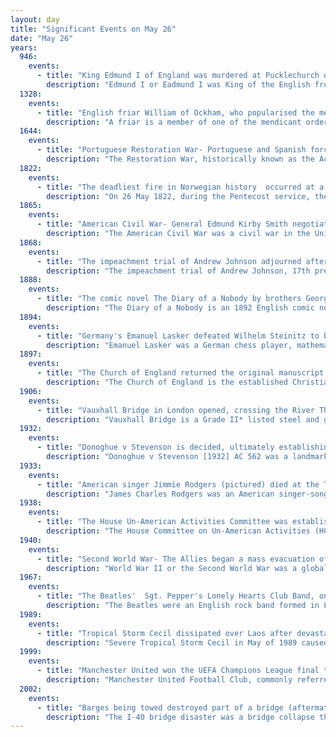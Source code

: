 ```yaml
---
layout: day
title: "Significant Events on May 26"
date: "May 26"
years:
  946:
    events:
      - title: "King Edmund I of England was murdered at Pucklechurch on the feast day of St Augustine."
        description: "Edmund I or Eadmund I was King of the English from 27 October 939 until his death in 946. He was the elder son of King Edward the Elder and his third wife, Queen Eadgifu, and a grandson of King Alfred the Great. After Edward died in 924, he was succeeded by his eldest son, Edmund's half-brother Æthelstan. Edmund was crowned after Æthelstan died childless in 939. He had two sons, Eadwig and Edgar, by his first wife Ælfgifu, and none by his second wife Æthelflæd. His sons were young children when he was killed in a brawl with an outlaw at Pucklechurch in Gloucestershire, and he was succeeded by his younger brother Eadred, who died in 955 and was followed by Edmund's sons in succession."
  1328:
    events:
      - title: "English friar William of Ockham, who popularised the methodological principle known as Occam's razor, secretly left Avignon under threat from Pope John XXII."
        description: "A friar is a member of one of the mendicant orders in the Catholic Church. There are also friars outside of the Catholic Church, such as within the Anglican Communion. The term, first used in the 12th or 13th century, distinguishes the mendicants' itinerant apostolic character, exercised broadly under the jurisdiction of a superior general, from the older monastic orders' allegiance to a single monastery formalized by their vow of stability. A friar may be in holy orders or be a non-ordained brother. The most significant orders of friars are the Dominicans, Franciscans, Augustinians, and Carmelites."
  1644:
    events:
      - title: "Portuguese Restoration War- Portuguese and Spanish forces both claimed victory at the Battle of Montijo."
        description: "The Restoration War, historically known as the Acclamation War, was the war between Portugal and Spain that began with the Portuguese revolution of 1640 and ended with the Treaty of Lisbon in 1668, bringing a formal end to the Iberian Union. The period from 1640 to 1668 was marked by periodic skirmishes between Portugal and Spain, as well as short episodes of more serious warfare, much of it occasioned by Spanish and Portuguese entanglements with non-Iberian powers. Spain was involved in the Thirty Years' War until 1648 and the Franco-Spanish War until 1659, while Portugal was involved in the Dutch–Portuguese War until 1663."
  1822:
    events:
      - title: "The deadliest fire in Norwegian history  occurred at a church in Grue, killing at least 113 people."
        description: "On 26 May 1822, during the Pentecost service, the church at Grue, Norway, caught fire and at least 113 people were killed. It is the deadliest fire disaster in the history of Norway."
  1865:
    events:
      - title: "American Civil War- General Edmund Kirby Smith negotiated the surrender of his army, the only significant Confederate Army force remaining in the war."
        description: "The American Civil War was a civil war in the United States between the Union and the Confederacy, which was formed in 1861 by states that had seceded from the Union. The central conflict leading to war was a dispute over whether slavery should be permitted to expand into the western territories, leading to more slave states, or be prohibited from doing so, which many believed would place slavery on a course of ultimate extinction."
  1868:
    events:
      - title: "The impeachment trial of Andrew Johnson adjourned after the second and third articles of impeachment did not obtain enough votes from the U.S. Senate to convict."
        description: "The impeachment trial of Andrew Johnson, 17th president of the United States, was held in the United States Senate and concluded with acquittal on three of eleven charges before adjourning sine die without a verdict on the remaining charges. It was the first impeachment trial of a U.S. president and was the sixth federal impeachment trial in U.S. history. The trial began March 5, 1868, and adjourned on May 26."
  1888:
    events:
      - title: "The comic novel The Diary of a Nobody by brothers George and Weedon Grossmith first appeared in serial form in Punch."
        description: "The Diary of a Nobody is an 1892 English comic novel written by the brothers George and Weedon Grossmith, with illustrations by the latter. It originated as an intermittent serial in Punch magazine in 1888–89 and first appeared in book form, with extended text and added illustrations, in 1892. The Diary records the daily events in the lives of a London clerk, Charles Pooter, his wife Carrie, his son William Lupin, and numerous friends and acquaintances over a period of 15 months."
  1894:
    events:
      - title: "Germany's Emanuel Lasker defeated Wilhelm Steinitz to become the world chess champion, beginning a record 27-year reign."
        description: "Emanuel Lasker was a German chess player, mathematician, and philosopher. He was the second World Chess Champion, holding the title for 27 years, from 1894 to 1921, the longest reign of any officially recognised World Chess Champion winning 6 World Chess Championships. In his prime, Lasker was one of the most dominant champions, and he is still generally regarded as one of the strongest players in history."
  1897:
    events:
      - title: "The Church of England returned the original manuscript of William Bradford's Of Plymouth Plantation, an account of the Pilgrims and the early years of the Plymouth Colony, to the state of Massachusetts."
        description: "The Church of England is the established Christian church in England and the Crown Dependencies. It is the mother church of the Anglican tradition, with foundational doctrines being contained in the Thirty-nine Articles and The Books of Homilies. The Church traces its history to the Christian hierarchy recorded as existing in the Roman province of Britain by the 3rd century and to the 6th-century Gregorian mission to Kent led by Augustine of Canterbury. Its members are called Anglicans."
  1906:
    events:
      - title: "Vauxhall Bridge in London opened, crossing the River Thames between Vauxhall and Westminster."
        description: "Vauxhall Bridge is a Grade II* listed steel and granite deck arch bridge in central London. It crosses the River Thames in a southeast–northwest direction between Vauxhall on the south bank and Pimlico on the north bank. Opened in 1906, it replaced an earlier bridge, originally known as Regent Bridge but later renamed Vauxhall Bridge, built between 1809 and 1816 as part of a scheme for redeveloping the south bank of the Thames. The bridge was built at a location in the river previously served by a ferry."
  1932:
    events:
      - title: "Donoghue v Stevenson is decided, ultimately establishing the foundation for negligence in common law jurisdictions worldwide."
        description: "Donoghue v Stevenson [1932] AC 562 was a landmark court decision in Scots delict law and English tort law by the House of Lords. It laid the foundation of the modern law of negligence in common law jurisdictions worldwide, as well as in Scotland, establishing general principles of the duty of care."
  1933:
    events:
      - title: "American singer Jimmie Rodgers (pictured) died at the Taft Hotel in New York City."
        description: "James Charles Rodgers was an American singer-songwriter and musician who rose to popularity in the late 1920s. Widely regarded as the 'Father of Country Music', he is best known for his distinctive yodeling. Rodgers was known as 'The Singing Brakeman' and 'America's Blue Yodeler'. He has been cited as an inspiration by many artists, and he has been inducted into multiple halls of fame."
  1938:
    events:
      - title: "The House Un-American Activities Committee was established to investigate alleged disloyalty and subversive activities by people or organizations in the U.S. suspected of having communist or fascist ties."
        description: "The House Committee on Un-American Activities (HCUA), popularly the House Un-American Activities Committee (HUAC), was an investigative committee of the United States House of Representatives, created in 1938 to investigate alleged disloyalty and subversive activities on the part of private citizens, public employees, and those organizations suspected of having fascist and communist ties. It became a standing (permanent) committee in 1946, and from 1969 onwards it was known as the House Committee on Internal Security. When the House abolished the committee in 1975, its functions were transferred to the House Judiciary Committee."
  1940:
    events:
      - title: "Second World War- The Allies began a mass evacuation of British, French and Belgian troops cut off by the German army during the Battle of Dunkirk."
        description: "World War II or the Second World War was a global conflict between two coalitions- the Allies and the Axis powers. Nearly all of the world's countries participated, with many nations mobilising all resources in pursuit of total war. Tanks and aircraft played major roles, enabling the strategic bombing of cities and delivery of the first and only nuclear weapons ever used in war. World War II was the deadliest conflict in history, resulting in 70 to 85 million deaths, more than half of which were civilians. Millions died in genocides, including the Holocaust, and by massacres, starvation, and disease. After the Allied victory, Germany, Austria, Japan, and Korea were occupied, and German and Japanese leaders were tried for war crimes."
  1967:
    events:
      - title: "The Beatles'  Sgt. Pepper's Lonely Hearts Club Band, one of the first progressive rock albums, was released."
        description: "The Beatles were an English rock band formed in Liverpool in 1960. The core lineup of the band comprised John Lennon, Paul McCartney, George Harrison and Ringo Starr. They are widely regarded as the most influential band in Western popular music and were integral to the development of 1960s counterculture and the recognition of popular music as an art form. Rooted in skiffle, beat and 1950s rock 'n' roll, their sound incorporated elements of classical music and traditional pop in innovative ways. The band also explored music styles ranging from folk and Indian music to psychedelia and hard rock. As pioneers in recording, songwriting and artistic presentation, the Beatles revolutionised many aspects of the music industry and were often publicised as leaders of the era's youth and sociocultural movements."
  1989:
    events:
      - title: "Tropical Storm Cecil dissipated over Laos after devastating Quảng Nam province, Vietnam, and causing the deaths of 751 people."
        description: "Severe Tropical Storm Cecil in May of 1989 caused devastating floods in central Vietnam, killing 751 people. The storm developed as a tropical depression over the South China Sea on May 22. Tracking north-northwestward, the system steadily intensified, attaining peak winds of 110 km/h (68 mph). The Joint Typhoon Warning Center (JTWC) assessed Cecil to have been slightly stronger with one-minute sustained winds of 140 km/h (87 mph). The storm made landfall near Hoi An, Vietnam early on May 25 and quickly weakened. The system later dissipated over Laos on May 26."
  1999:
    events:
      - title: "Manchester United won the UEFA Champions League final to become the first English football club to win three major championships in the same season."
        description: "Manchester United Football Club, commonly referred to as Man United, is a professional football club based in Old Trafford, Greater Manchester, England. They compete in the Premier League, the top tier of English football. Nicknamed the Red Devils, they were founded as Newton Heath LYR Football Club in 1878, but changed their name to Manchester United in 1902. After a spell playing in Clayton, Manchester, the club moved to their current stadium, Old Trafford, in 1910."
  2002:
    events:
      - title: "Barges being towed destroyed part of a bridge (aftermath pictured) near Webbers Falls, Oklahoma, causing vehicles to fall into the Robert S. Kerr Reservoir on the Arkansas River."
        description: "The I-40 bridge disaster was a bridge collapse that occurred southeast of Webbers Falls, Oklahoma, United States at 7-45 a.m. on May 26, 2002. Freight barges being transported on the Arkansas River collided with a pier supporting the Interstate 40 road bridge crossing the river. The resulting failure of the supports caused a section of the bridge to collapse, killing 14 people and injuring another 11. The collision was determined to have resulted from the captain of the barges' towboat losing consciousness."
---
```

